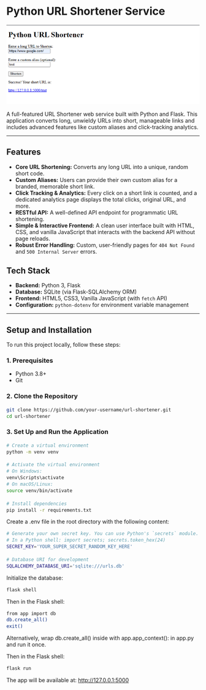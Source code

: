 # Python URL Shortener Service

<!-- 
A concise and descriptive title is the best way to start.
-->

![URL Shortener Demo](/img/test.png)
<!-- 
A screenshot or GIF of your application in action is highly effective. 
It immediately shows what the project does. You can create one and replace this placeholder.
-->

A full-featured URL Shortener web service built with Python and Flask. This application converts long, unwieldy URLs into short, manageable links and includes advanced features like custom aliases and click-tracking analytics.

---

## Features

<!-- 
This is your highlight reel. Use a bulleted list to clearly and concisely
showcase everything your application can do. This is great for quickly
informing recruiters or other developers of the project's scope.
-->
*   **Core URL Shortening:** Converts any long URL into a unique, random short code.
*   **Custom Aliases:** Users can provide their own custom alias for a branded, memorable short link.
*   **Click Tracking & Analytics:** Every click on a short link is counted, and a dedicated analytics page displays the total clicks, original URL, and more.
*   **RESTful API:** A well-defined API endpoint for programmatic URL shortening.
*   **Simple & Interactive Frontend:** A clean user interface built with HTML, CSS, and vanilla JavaScript that interacts with the backend API without page reloads.
*   **Robust Error Handling:** Custom, user-friendly pages for `404 Not Found` and `500 Internal Server` errors.

## Tech Stack

<!-- 
List the primary technologies you used. This gives a quick overview
of your technical skills.
-->
*   **Backend:** Python 3, Flask
*   **Database:** SQLite (via Flask-SQLAlchemy ORM)
*   **Frontend:** HTML5, CSS3, Vanilla JavaScript (with `fetch` API)
*   **Configuration:** `python-dotenv` for environment variable management

---

## Setup and Installation

<!-- 
This is the most critical section for other developers. These instructions
are a direct result of the professional setup you've done in the last few tasks
(creating a venv, requirements.txt, and .env file).
-->

To run this project locally, follow these steps:

### 1. Prerequisites

*   Python 3.8+
*   Git

### 2. Clone the Repository

```bash
git clone https://github.com/your-username/url-shortener.git
cd url-shortener
```

### 3. Set Up and Run the Application
```bash
# Create a virtual environment
python -m venv venv

# Activate the virtual environment
# On Windows:
venv\Scripts\activate
# On macOS/Linux:
source venv/bin/activate

# Install dependencies
pip install -r requirements.txt
```
Create a .env file in the root directory with the following content:
```bash
# Generate your own secret key. You can use Python's `secrets` module.
# In a Python shell: import secrets; secrets.token_hex(24)
SECRET_KEY='YOUR_SUPER_SECRET_RANDOM_KEY_HERE'

# Database URI for development
SQLALCHEMY_DATABASE_URI='sqlite:///urls.db'
```
Initialize the database:
```bash
flask shell
```
Then in the Flask shell:
```bash
from app import db
db.create_all()
exit()
```
Alternatively, wrap db.create_all() inside with app.app_context(): in app.py and run it once.

Then in the Flask shell:
```bash
flask run
```
The app will be available at: http://127.0.0.1:5000
